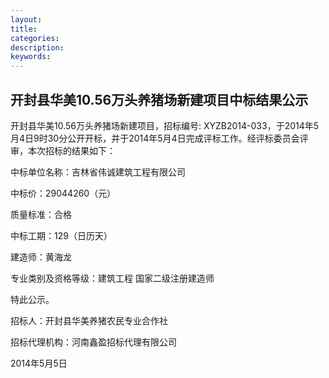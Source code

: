 ```yaml
---
layout:
title:
categories: 
description: 
keywords:
---
```

## 开封县华美10.56万头养猪场新建项目中标结果公示

开封县华美10.56万头养猪场新建项目，招标编号: XYZB2014-033，于2014年5月4日9时30分公开开标，并于2014年5月4日完成评标工作。经评标委员会评审，本次招标的结果如下：

中标单位名称：吉林省伟诚建筑工程有限公司

中标价：29044260（元）

质量标准：合格

中标工期：129（日历天）

建造师：黄海龙

专业类别及资格等级：建筑工程 国家二级注册建造师

特此公示。

招标人：开封县华美养猪农民专业合作社

招标代理机构：河南鑫盈招标代理有限公司

2014年5月5日

